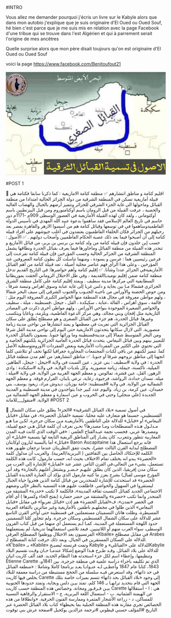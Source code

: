 #INTRO

Vous allez me demander pourquoi j'écris un livre sur le Kabyle alors que dans mon autobio j'explique que je suis originaire d'El Oued ou Oued Souf, 
hé bien c'est parce que je me suis mis en relation avec la page Facebook d'une tribue qui se trouve dans l'est Algérien et qui à parrement serait l'origine de mes ancêtres

Quelle surprise alors que mon père disait toujours qu'on est originaire d'El Oued ou Oued Souf

voici la page https://www.facebook.com/Benitoufout21

![geo2](geo2.jpg)

#POST 1

🔵 اقليم كتامة و مناطق انتشارهم 
✅ منطقة كتامة الامازيغية :
كما ذكرنا سابقا فكتامة هي قبيلة أمازيغية تسكن في المنطقة الشرقية من دولة الجزائر الحالية امتدادا من  منطقة القبائل وماحولها الى غاية  الجزء الشرقي للجزائر وتتميز أرضهم بالجبال والهضاب العالية والخصبة ، عرفت القبيلة من قبل الرومان باسم أوكتامنوروم ومن قبل البيزنطيين باسم أوكتوماني ، ولقد كان لهذه القبيلة الأمازيغية في العصور الوسطى 909م -1171م دور حاسم في تاريخ العالم الإسلامي فقد ساهموا بدعوة عبيد الله المهدي في تأسيس الدولة الفاطميةوساهموا في في توسعها وقبائل كتامة هم من أسسوا الازهر والقاهرة بمصر بعد رحيلهم من الجزائر فكان الخلفاء الفاطميون يعتمدون في أغلب جيوشهم على أفراد قبيلة كتامة إلى أن أصبحوا فيما بعد ذلك عصبة الحكام الفاطميين وأصحاب دولتهم .
✅ الأصول :
حسب إبن خلدون فإن قبيلة كتامة من ولد كتامة بن برنس بن بربر،  من قبائل الأمازيغ و تنحدر هذه القبيلة من منطقة القبائل وماجاورها فيما يعرف بقبائل الحدرة ونطاقها يشمل المنطقة الشرقية من الجزائر الحالية وحسب المؤرخين فإن قبيلة كتامة تفرعـت إلى فرعين رئيسيين هما : غرسن و يسودة ، ومنهما تناسلت كل بطون كتامة المعروفين عند المؤرخين ، وعلى هذا الرأي فهم عناصر محلية أصيلة ، تعد قبيلة كتامة من أهم القبائل الأمازيغيةفي الجزائر عددا وشأنا.
✅ إقليم كتامة وأهم حواضرها:
في التاريخ القديم تدخل منطقة كتامة ضمن إقليم نوميدياالقديمة ، وفي ظل الاحتلال الروماني ألحقت بموريطانيا السطايفية التي مركزها مدينة سطيف .
ويمتد إقليم كتامة على كامل منطقة الشرق الجزائري فشمالا مـا بين بجاية و دلس غربا إلى غاية عنابة وسوق اهراس وتبسة شرقا ، ومن حوض الحضنة والأوراس من ناحيـة الجنـوب والجنوب الشرقي إلى سيف البحر شمالا ، ولهم مواطن معروفة في مجال هذه المنطقة منها الحواضر الكبرى المعروفة اليوم مثل : قالمة ، سوق  أهراس ، القالة ،عنابة ، سكيكدة ، القل ، جيجل ،قسنطينة ، ميلة ، سطيف والحواضر الصغيرة الموجودة بنواحي الأوراس ، ولهم مواطن أخرى ذكرت في المصادر التاريخية مثل إقجان وبني مجالد، وهي مركز الدعوة الفاطمية، وبلزمة، وباغايا ويتكسب وغيرها.
قبائل الحدرة، هم جزء من القبائل الصغرى و هو مصطلح يُطلق على سكان القبائل الجزائرية التي تعربت في معظمها و يمتد انتشارها من نواحي مدينة زيامة منصورية. التي لازال سكانها يتحدثون الامازيغية حتى اليوم إلى نواحي مدينة القل شرقا ومن البحر المتوسط شمالا إلى مدينةقسنطينة وما ورائها جنوبا. يسمون بالقبائل الحدرة للتمييز بينهم وبين قبائل النيغاس.
يتحدث قبائل الحدرة العامية الجزائرية  بلكنتهم الخاصة و التي تحتوي على الكثير من المفردات الأمازيغية وبعض المفردات الأورومتوسطية الأصل كما. تتميز لكنتهم عن باقي  لكنات المجتمعات المجاورة جغرافيا لكنها تخف أو تتلاشى كلما اتجهنا إلى مناطق نزوحهم شرقا أو جنوبا.
✅ مناطق انتشارهم:
 من أهم مدن منطقة قبائل الحدرة :
في ولاية #سطيف : بني عزيز ، عين السبت 
في ولاية #جيجل : جيجل، الطاهير، الميلية، تاكسنة، جيملة، زيامة منصورية. وكل بلديات الولاية.
في ولاية #سكيكدة : وادي الزهور، القل، عين قشرة، تمالوس. و معظم الجهة الغربية من الولاية.
في ولاية #ميلة : ميلة، تسدان حدادة، الرواشد، فرجيوة، زغاية، ترعي باينان، القرارم قوقة. و معظم الجهة الشمالية من الولاية.
في ولاية #قسنطينة: حامة بوزيان، ديدوش مراد، زيغود يوسف، بني حميدان، عين كرمة، بن زياد.
 واليوم عدد كبير جدا يتواجدون في مدينة قسنطينة و المدينة الجديدة (علي منجلي) وحتى في الخروب و عين اسمارة و معظم الجهة الشمالية من الولاية.
#منقول__للامانة
#POST 2

🔵 في أصول تسمية «بلاد القبائل الشرقية»
#الجزء1 
يطلق على سكان الشمال القسنطيني، حسبما هو متعارف عليه محليا، تسمية «لقبايل الحضرة»، في مقابل «قبايل النيغاس» أو «قبايل» للدلالة على الناطقين بالأمازيغيـة مـن سكان جرجرة. لكـن مـا هـو مـدلـول هـذه المصطلحات ومـا مصدرها؟
نحـن نعرف أن كلمة قبائل هـي جمع لقبيلة، ومصدرها عربي. فحسب نجمة عبـدالفتاح العلمي : «في الوقت الذي كانت فيـه المدن المغاربية تتطور وتتعرب، كان يشـار إلى المناطق الريفية التابعة لها بتسمية «قبايل» أي «قبائل» أما بالنسبة لبارون اوکابتان Baron Aucapitaine فانه يرجع استعمال هذا المصطلح لبداية القرن الثالث عشر)، بحيث تتفق النظريتان عندما ترجعان ظهـور هذه الكلمة للإحتكاك الحاصل
بين الثقافتين ( البربرية/العربية). والغريب أن مدلول كلمة «الحضرة» يبدو انه يختلف تمام الاختلاف بحيث انه، حسب مارمول، كانت هذه الكلمة تستعمل، بشيء من التعالي،في القرن الثامن عشر عند «لقبايل» للإشارة إلى العرب من سكان مدن إفريقيا، الذين كان يطلق عليهـم حـضـر ويشتغل أغلبهم بالتجارة»
وقد أتى المؤرخ موسى لقبال) بشرح يعزز ما كتبه مارمول الذي يؤكد أن العبارة الجديدة القبايل الحضرة» قد استحدثت للإشارة للمنحدرين من قبائل كتامة الذين هجروا حياة الجبال ليستقروا في السهول والحواضر، فاطلقت عليهم هذه التسمية بالنظر «إلى وضعهم الاجتماعي الجديد كقبائل اكتسبت ثقافة المدينة»، فالكلمة لا تكتب «حدرة» المشتقة من المنحدر وانما تكتب «حضرة» والمشتقة من حضر حضارة (بفتح الحاء وكسرها ) أي أقام
في الحضر «تمدن»، ف«لقبايل الحضرة» هم إذن «قبائل تعربوا» في مقابل «قبايل النيغاس» الذين ظلوا في مجملهـم ناطقين بالامازيغية وغير متأثرين بالثقافة العربية المسيطرة، وظلت هاتان التسميتان مستعملتين في قسنطينة حتى أواخر القرن التاسع عشر للدلالة على سكان الشمال القسنطيني وسكان جرجرة. ولم تتجاوز كلتا التسميتين حدود اللهجة المستعملة في المدينة، كمـا لـم يستعمل أي منهما من قبل كتاب القرون الوسطى، سواء العرب منهم أو اللاتينيين. فبعد تلاشي استعمالهما تدريجيا، لم يستعملهما الفرنسيون بعد الاحتلال ووظفوا المصطلح العرقي «Kbaile» في مقابل مصطلح Arabes للدلالة على السكان المستقرين في الجبال. وبعد ذلك حرفت كتابة المصطلح لـ. «K'baile» بـ «Kabile»
وتمت فرنسته ليصبـح Kabyle للدلالة على «القبائلي» وKabylie للدلالة على بلاد القبائل.
وقـد طـرح هـذا الوضع إشكالا عندمـا حـان وقـت تقسيم البلاد وتنظيمها، وإعطاء اسم لكل جزء استحدثه هذا النظام الجديد. فقد ألف كاريت اتيان Étienne Carette ،الذي تم تكليفه باجراء دراسة علمية في منطقة جرجرة، بين 1841و 1843، كتابا عام 1847 وأعطـى لـه عنـوانـا يعـد برنامجا كاملا وشاملا : «منطقة القبائل في حد ذاتها»، وقد استعرض فيـه سلسلة من الحجج مستنبطة من دراسة معمقة للبلاد يخلص فيها كاريت Carette إلى وجود «بلاد القبائل بحد ذاتها» تتسم بميزات خاصة بتلك الجهة التي قام بتحديد ترابهـا بـ 146 كلم، تمتد بيـن دلس وبجاية، وتمتد حدودها الجنوبية بيـن قـرقـور ومجانة. وخصائص هذه المنطقة حسب كاريت Carette هي :
ا - استقلالها عن الهيمنة العثمانية.
ب - استعمال اللغة البربرية،
ج – الاستقرار والرفاهية النسبية للمساكن،
د - زراعة الأشجار المثمرة وممارسة الفنون الحرفية. «وانطلاقا من هذه الخصائص تجري مقارنة هذه المنطقة الجبلية بما يحيطها»
كتاب بلاد القبائل الحضرة عبر التاريخ
#المؤلف حسني قيطوني 
#ترجمة عزالدين بوكحيل
#صفحة عرش بني توفوت
